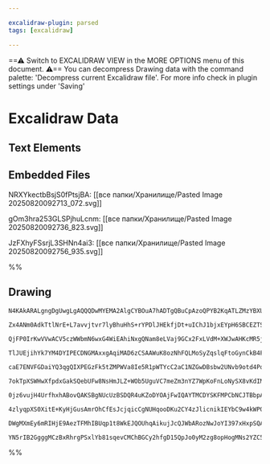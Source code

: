 ```yaml
---

excalidraw-plugin: parsed
tags: [excalidraw]

---
```

==⚠  Switch to EXCALIDRAW VIEW in the MORE OPTIONS menu of this document. ⚠== You can decompress Drawing data with the command palette: 'Decompress current Excalidraw file'. For more info check in plugin settings under 'Saving'


# Excalidraw Data

## Text Elements
## Embedded Files
NRXYkectbBsjS0fPtsjBA: [[все папки/Хранилище/Pasted Image 20250820092713_072.svg]]

gOm3hra253GLSPjhuLcnm: [[все папки/Хранилище/Pasted Image 20250820092736_823.svg]]

JzFXhyFSsrjL3SHNn4ai3: [[все папки/Хранилище/Pasted Image 20250820092756_935.svg]]

%%
## Drawing
```compressed-json
N4KAkARALgngDgUwgLgAQQQDwMYEMA2AlgCYBOuA7hADTgQBuCpAzoQPYB2KqATLZMzYBXUtiRoIACyhQ4zZAHoFAc0JRJQgEYA6bGwC2CgF7N6hbEcK4OCtptbErHALRY8RMpWdx8Q1TdIEfARcZgRmBShcZQUebQBGAFZtAAYaOiCEfQQOKGZuAG1wMFAwMogSbggAMQAOegApCgAJP2YjHgBpFKNqgE4AZkIeABYAGXSyyFhEKsJ9aKR+csxu

Zx4ANm0AdkTtlNrE+L7avvjtvr7lyBhuHhS+rYPDlJHEkfjDt+uIChJ1bjxEYpH6SBCEZTSO59EHFSDWZTBbiwqYQZhQUhsADWCAAwmx8GxSFUMdZmHBcIFcpNyppcNgscpMUIOMR8YTiRJSRxyZSclAaZAAGaEfD4ADKsCREkEHkFaIx2IQAHV/pI7j90ZicZKYNL0LLKj9mZCOOF8mh4j82BTsGpbpaUijykzhHAAJLEC2oAoAXR+QvI2U93A4

QjFP0IrKwVVwACV5czWWbmN6wxG4WiEAhiNxgQNam8eLVaj9GCx2FxLVdM+XWJwAHKcMR5jYbT4HUaR5gAEUyUBz3CFBDCP00wlZAFFgtlct6/T8hHBiLgB7nLbtEm3XiMNokBjXUUQOFjQ+H8D9CQzB2hh/hR5n0auhN60bhGLmA6KECGJA24wAGgAmji2BQJoABCzAAFbiikQoAAp5NBEEAILysw7jiD6cJgFauHxHC/qZtgmJwGeYrFAAvssp

TlJUEjihYk7YM4DYIPECDNGMAxxgAqiMAD6zCSAAWuK8ozNhFQLMoSyZqslqFtoGynCkB4FoktQbNs2w/A6vAHCMKnaW8IwDAMHYpBsPx/MQAKWsCoLgpCApoDwMI/Ai+rOgIio4uyRIkuQPIUlSApjvSjJJmyBJBVyIW8uF8oimKur6miBJGo+/kqmqGo5dqCDpdJhqfpmJqSCm3r4aiNr0vagJOj8rpLp687Eaiga4MG66oOmF6ZlGxAxhIuAS

caE7ENVFGDaiYQ3qgQIXPEGzFk5tZMPWVa8Ie5R1pWTYcC2aC1NZGwDBsbw2UNvb9otd4Pqi44ssQ05ZPyHWLsuq6LeciRbhsrzvBZN1HlGp5oANl5sNefWPQgmpRFAL5VMw76Dl+wS/ugygAPL6AMkjkDw+4AOJjOKCHQRoYzYBw+gYVhhQEdceFET8pE2rN1G0UNfUQEYZN44kk5Ynxk5wSMCE8AAKhBeNQAAsjAQE9pJ8DSfMizyopqADPsqR

7okTpXSWHwXfpdxGakSQebUFw8NsHmJLZ+WOb5UguVC7meZm3nYZ7WpKoFnLoNySX8vKdIMq1rKh8FZJhVHWMSlKpVZeV825aq9nqu5SNFSVaOZ4mwimuagLWrajWOp7rUel6hSdeU3W9bNkbRnrEC4LLZevTNUPnpq2Z9fE48XH0zvO2WW2VtweyzxWjbNthjy6e8wKlrdfbBGuQ4jojmYvVOM6fc330rvvG4A9uIzbGZemZsekP9cPz+wzi8OH

0jz6vujH4UrfhxhABovQAKSBgNUcUzBSDQR4uKZoDYOAjFwIQAYTMCDYSKFMPCbNCJTBbpALm5Eh6UTKFRcAnUe5wDgJKX63A6LQDBNkKoRBXI0gYIQBAFAIJRTjrFDkVQADEQoxHiM4dgEQ4V3QDn0JKIqCcJDCM4qo+S5QpGkBkXIvhscYpKPDolZO1JlgQE0dorI1RRRpz1BnOUpjzH8lkVkBRSpc4OV4A46RTi5GuJ1OnEu9jihmO8bkZx+g

4zlyqpXS0XitE+KyHjGusAmrOhCfEsJcjqicCgNUHqooDKu2CY4zJlicnikIEYbC9w4kWP0LLLAUBULsJ2hAYIQoIrFNCVAcJ9DSBNK0WwCgYJcB9Whl0jJPS5GTlZKhQZwyQgC0pJiKgtSEn6DmSs2WmsqgxUkd08J1QgwIEifqcZ5RMKYjFABQE2ltC1B4AWfYKQnYPC3KYy5BJ8BATWPEAYiQ4gAqdvfe+WlixP3KEYNgBhGG1gIEIQO2hdzb

DWgMXmEy6mRIHjE9AezTFMhIBUqp1t8WkEJQOUhqAikujJcQJWbARozNwJoYI397xHxpSQAxdFIAQQJALUgyg6QAAoeDnGoLwcVkq9KoBSNoRIABKeUcYEDKHDJSXZQrcCioGCCXguqJWPL1XKxVEB0UaO6X4hASSoCVjTO/VuxyVXRjJRwZQsLUQ5GZay7gGIEWcyIJSv1HLygcB6thYN1ohBQGPBG0g/rMwLFIDiUgDZw2+vjSGyASaU1MpZYt

YN5rIB2GgggMCzBxRhrgPSxlYb81sqevCMChBGCy2hfgD15QpJo0yM2zg8opHogMNs2YZC5rlCvF/A+7KAyYnkb221/bbw/2fqEJpzbW3tp5hQ8ANE6CpXCIwyhVEgA=
```
%%